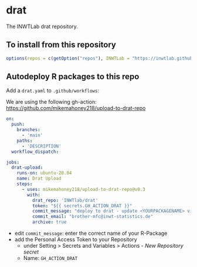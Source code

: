 # drat

The INWTLab drat repository.

## To install from this repository

```r
options(repos = c(getOption("repos"), INWTLab = "https://inwtlab.github.io/drat/"))
```

## Autodeploy R packages to this repo

Add a `drat.yaml` to `.github/workflows`:

We are using the following gh-action: https://github.com/mikemahoney218/upload-to-drat-repo


```yml
on:
  push:
    branches:
      - 'main'
    paths:
      - 'DESCRIPTION'
  workflow_dispatch:

jobs:
  drat-upload:
    runs-on: ubuntu-20.04
    name: Drat Upload
    steps:
      - uses: mikemahoney218/upload-to-drat-repo@v0.3
        with:
          drat_repo: 'INWTlab/drat'
          token: "${{ secrets.GH_ACTION_DRAT }}"
          commit_message: "deploy to drat - update <YOURPACKAGENAME> via gh actions"
          commit_email: "brother-mfc@inwt-statistics.de"
          archive: true
```

* edit `commit_message`: enter the correct name of your R-Package
* add the Personal Access Token to your Repository
   * under Setting > Secrets and Variables > Actions - *New Repository secret*
   * Name: `GH_ACTION_DRAT`
